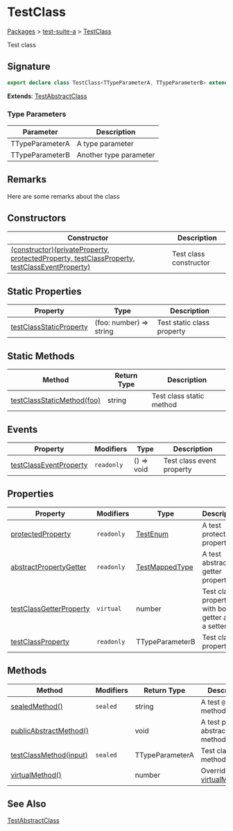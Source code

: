# TestClass

[Packages](/) > [test-suite-a](/test-suite-a/) > [TestClass](/test-suite-a/testclass-class/)

Test class

<h2 id="testclass-signature">Signature</h2>

```typescript
export declare class TestClass<TTypeParameterA, TTypeParameterB> extends TestAbstractClass
```

**Extends**: [TestAbstractClass](/test-suite-a/testabstractclass-class/)

### Type Parameters

| Parameter | Description |
| - | - |
| TTypeParameterA | A type parameter |
| TTypeParameterB | Another type parameter |

<h2 id="testclass-remarks">Remarks</h2>

Here are some remarks about the class

## Constructors

| Constructor | Description |
| - | - |
| [(constructor)(privateProperty, protectedProperty, testClassProperty, testClassEventProperty)](/test-suite-a/testclass-class/_constructor_-constructor) | Test class constructor |

## Static Properties

| Property | Type | Description |
| - | - | - |
| [testClassStaticProperty](/test-suite-a/testclass-class/testclassstaticproperty-property) | (foo: number) => string | Test static class property |

## Static Methods

| Method | Return Type | Description |
| - | - | - |
| [testClassStaticMethod(foo)](/test-suite-a/testclass-class/testclassstaticmethod-method) | string | Test class static method |

## Events

| Property | Modifiers | Type | Description |
| - | - | - | - |
| [testClassEventProperty](/test-suite-a/testclass-class/testclasseventproperty-property) | `readonly` | () => void | Test class event property |

## Properties

| Property | Modifiers | Type | Description |
| - | - | - | - |
| [protectedProperty](/test-suite-a/testabstractclass-class/protectedproperty-property) | `readonly` | [TestEnum](/test-suite-a/testenum-enum/) | A test protected property. |
| [abstractPropertyGetter](/test-suite-a/testclass-class/abstractpropertygetter-property) | `readonly` | [TestMappedType](/test-suite-a/testmappedtype-typealias/) | A test abstract getter property. |
| [testClassGetterProperty](/test-suite-a/testclass-class/testclassgetterproperty-property) | `virtual` | number | Test class property with both a getter and a setter. |
| [testClassProperty](/test-suite-a/testclass-class/testclassproperty-property) | `readonly` | TTypeParameterB | Test class property |

## Methods

| Method | Modifiers | Return Type | Description |
| - | - | - | - |
| [sealedMethod()](/test-suite-a/testabstractclass-class/sealedmethod-method) | `sealed` | string | A test `@sealed` method. |
| [publicAbstractMethod()](/test-suite-a/testclass-class/publicabstractmethod-method) | | void | A test public abstract method. |
| [testClassMethod(input)](/test-suite-a/testclass-class/testclassmethod-method) | `sealed` | TTypeParameterA | Test class method |
| [virtualMethod()](/test-suite-a/testclass-class/virtualmethod-method) | | number | Overrides [virtualMethod()](/test-suite-a/testabstractclass-class/virtualmethod-method). |

<h2 id="testclass-see-also">See Also</h2>

[TestAbstractClass](/test-suite-a/testabstractclass-class/)
